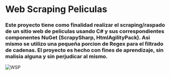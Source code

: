 # Web Scraping Peliculas

### Este proyecto tiene como finalidad realizar el scraping/raspado de un sitio web de peliculas usando C# y sus correspondientes componentes NuGet (ScrapySharp, HtmlAgilityPack). Asi mismo se utilizo una pequeña porcion de Regex para el filtrado de cadenas. El proyecto es hecho con fines de aprendizaje, sin malisia alguna y sin perjudicar al mismo.

![WSP](https://user-images.githubusercontent.com/71898783/234948489-f6632eec-717f-4534-bd7f-9ea5739affd0.png)

